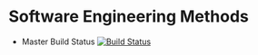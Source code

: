 # Software Engineering Methods

- Master Build Status [![Build Status](https://travis-ci.org/RDJK/sem.svg?branch=master)](https://travis-ci.org/RDJK/sem)

